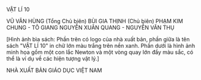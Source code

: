 VẬT LÍ 10

VŨ VĂN HÙNG (Tổng Chủ biên)
BÙI GIA THỊNH (Chủ biên)
PHẠM KIM CHUNG - TÔ GIANG
NGUYỄN XUÂN QUANG - NGUYỄN VĂN THỤ

[Hình ảnh bìa sách: Phần trên có logo của nhà xuất bản, phần giữa là tên sách "VẬT LÍ 10" in chữ lớn màu trắng trên nền xanh. Phần dưới là hình ảnh minh họa gồm một con lắc Newton và một vòng quay lớn đầy màu sắc, có thể là ví dụ về các hiện tượng vật lý.]

NHÀ XUẤT BẢN GIÁO DỤC VIỆT NAM